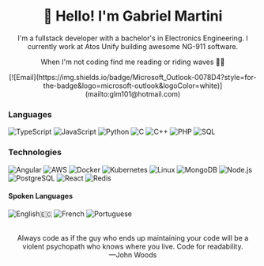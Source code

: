 <h1 align="center">👋 Hello! I'm Gabriel Martini</h1>

<p align="center">
I'm a fullstack developer with a bachelor's in Electronics Engineering.  I currently work at Atos Unify building awesome NG-911 software.  
</p>
<p align="center"> 
When I'm not coding find me reading or riding waves 🏄‍♂️
</p>

<div align="center">
  [![Email](https://img.shields.io/badge/Microsoft_Outlook-0078D4?style=for-the-badge&logo=microsoft-outlook&logoColor=white)](mailto:glm101@hotmail.com)
</div>

### Languages

![TypeScript](https://img.shields.io/badge/-TypeScript-000?&logo=TypeScript)
![JavaScript](https://img.shields.io/badge/-JavaScript-000?&logo=JavaScript)
![Python](https://img.shields.io/badge/-Python-000?&logo=Python)
![C](https://img.shields.io/badge/-C-000?&logo=C)
![C++](https://img.shields.io/badge/-C++-000?&logo=c%2b%2b&logoColor=00599C)
![PHP](https://img.shields.io/badge/-PHP-000?&logo=PHP&Color=007396)
![SQL](https://img.shields.io/badge/-SQL-000?&logo=MySQL)

### Technologies

![Angular](https://img.shields.io/badge/-Angular-000?&logo=Angular)
![AWS](https://img.shields.io/badge/-AWS-000?&logo=Amazon-AWS&logoColor=F90)
![Docker](https://img.shields.io/badge/-Docker-000?&logo=Docker)
![Kubernetes](https://img.shields.io/badge/-Kubernetes-000?&logo=Kubernetes)
![Linux](https://img.shields.io/badge/-Linux-000?&logo=Linux)
![MongoDB](https://img.shields.io/badge/-MongoDB-000?&logo=MongoDB)
![Node.js](https://img.shields.io/badge/-Node.js-000?&logo=node.js)
![PostgreSQL](https://img.shields.io/badge/-PostgreSQL-000?&logo=PostgreSQL)
![React](https://img.shields.io/badge/-React-000?&logo=React)
![Redis](https://img.shields.io/badge/-Redis-000?&logo=Redis)

#### Spoken Languages
![English](https://img.shields.io/badge/-English-000?&logo=English)🇪🇨
![French](https://img.shields.io/badge/-Kubernetes-000?&logo=French)
![Portuguese](https://img.shields.io/badge/-Portuguese-000?&logo=Brazil)

<p align="center">
<br>
<text>Always code as if the guy who ends up maintaining your code will be a violent psychopath who knows where you live. Code for readability.<br> —John Woods</text>
</p>

